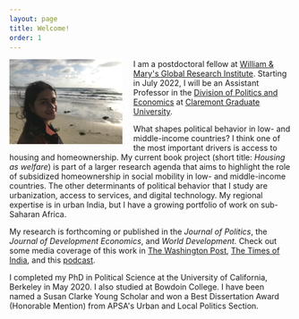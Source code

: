 ```yaml
---
layout: page
title: Welcome!
order: 1
---
```


<!-- Global site tag (gtag.js) - Google Analytics -->
<script async src="https://www.googletagmanager.com/gtag/js?id=UA-111923831-1"></script>
<script>
  window.dataLayer = window.dataLayer || [];
  function gtag(){dataLayer.push(arguments);}
  gtag('js', new Date());

  gtag('config', 'UA-111923831-1');
</script>


<img style="float: left;padding-right: 20px;" src="IMG_4900.jpeg"  width="40%" height="40%">


I am a postdoctoral fellow at [William & Mary's Global Research Institute](https://www.wm.edu/offices/global-research/). Starting in July 2022, I will be an Assistant Professor in the [Division of Politics and Economics](https://www.cgu.edu/school/ssspe/division-of-politics-economics/) at [Claremont Graduate University](https://www.cgu.edu). 


What shapes political behavior in low- and middle-income countries? I think one of the most important drivers is access to housing and homeownership. My current book project (short title: *Housing as welfare*) is part of a larger research agenda that aims to highlight the role of subsidized homeownership in social mobility in low- and middle-income countries. The other determinants of political behavior that I study are urbanization, access to services, and digital technology. My regional expertise is in urban India, but I have a growing portfolio of  work on sub-Saharan Africa.

 My research is forthcoming or published in the *Journal of Politics*, the *Journal of Development Economics*, and *World Development.* Check out some media coverage of this work in [The Washington Post](https://www.washingtonpost.com/news/monkey-cage/wp/2019/01/31/heres-what-gavin-newsom-elizabeth-warren-and-microsoft-should-know-if-want-to-end-the-affordable-housing-crisis/?tid=sm_tw_cage), [The Times of India](https://timesofindia.indiatimes.com/city/mumbai/mhada-home-winners-see-upswing-in-family-edu-pay-in-mumbai-study/articleshow/86468320.cms),  and this [podcast](https://www.discoursemagazine.com/politics/2020/12/24/ideas-of-india-how-does-subsidizing-housing-prices-shape-political-behavior/). 



I completed my PhD in Political Science at the University of California, Berkeley in May 2020. I also studied at Bowdoin College. I have been named a Susan Clarke Young Scholar and won a Best Dissertation Award (Honorable Mention) from APSA's Urban and Local Politics Section. 

